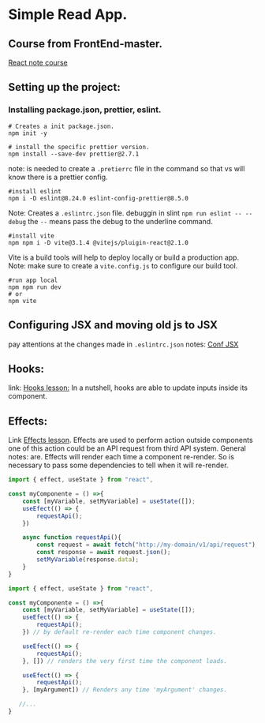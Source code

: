 # Simple Read App.

## Course from FrontEnd-master. 
[React note course](https://react-v8.holt.courses/)

## Setting up the project:

### Installing package.json, prettier, eslint.

```shell
# Creates a init package.json.
npm init -y
```
```shell
# install the specific prettier version.
npm install --save-dev prettier@2.7.1
```
note: is needed to create a `.pretierrc` file in the command so that vs will know there is a prettier config.

```shell
#install eslint
npm i -D eslint@8.24.0 eslint-config-prettier@8.5.0
```
Note: Creates a `.eslintrc.json` file.
 debuggin in slint `npm run eslint -- --debug` the `--` means pass the debug to the underline command. 

```shell
#install vite
npm npm i -D vite@3.1.4 @vitejs/pluigin-react@2.1.0 
``` 
Vite is a build tools will help to deploy locally or build a production app.
Note: make sure to create a `vite.config.js` to configure our build tool.
```shell
#run app local
npm npm run dev
# or
npm vite 
``` 

## Configuring JSX and moving old js to JSX
pay attentions at the changes made in `.eslintrc.json`
notes: [Conf JSX](https://react-v8.holt.courses/)

## Hooks:
link: [Hooks lesson:](https://react-v8.holt.courses/lessons/core-react-concepts/hooks)
In a nutshell, hooks are able to update inputs inside its component.

## Effects:
Link [Effects lesson](https://react-v8.holt.courses/lessons/core-react-concepts/effects).
Effects are used to perform action outside components one of this action could be an API request from third API system.
General notes: are. Effects will render each time a component re-render. So is necessary to pass some dependencies to tell when it will re-render.
```javascript
import { effect, useState } from "react",

const myComponente = () =>{
    const [myVariable, setMyVariable] = useState([]);
    useEfect(() => {
        requestApi();
    })

    async function requestApi(){
        const request = await fetch("http://my-domain/v1/api/request");
        const response = await request.json();
        setMyVariable(response.data);
    }
}
``` 
```javascript
import { effect, useState } from "react",

const myComponente = () =>{
    const [myVariable, setMyVariable] = useState([]);
    useEfect(() => {
        requestApi();
    }) // by default re-render each time component changes.

    useEfect(() => {
        requestApi();
    }, []) // renders the very first time the component loads.

    useEfect(() => {
        requestApi();
    }, [myArgument]) // Renders any time 'myArgument' changes.

   //...
}
``` 